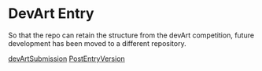# DevArt Entry

So that the repo can retain the structure from the devArt competition, future development has been moved to a different repository.

[devArtSubmission](http://davidlukerice.github.io/devart-template/)
[PostEntryVersion](https://dl.dropboxusercontent.com/u/1633096/Dev/genSynth/index.html)